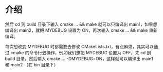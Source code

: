 # 介绍

然后 cd 到 build 目录下输入 cmake … && make 就可以只编译出 main1，如果想编译出 main2，就把 MYDEBUG 设置为 ON，再次输入 cmake … && make 重新编译。

每次想改变 MYDEBUG 时都需要去修改 CMakeLists.txt，有点麻烦，其实可以通过 cmake 的命令行去操作，例如我们想把 MYDEBUG 设置为 OFF，先 cd 到 build 目录，然后输入 cmake … -DMYDEBUG=ON，这样就可以编译出 main1 和 main2 （在 bin 目录下）
